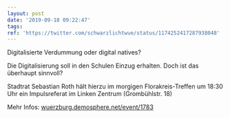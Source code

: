 ```yaml
---
layout: post
date: '2019-09-18 09:22:47'
tags: 
ref: 'https://twitter.com/schwarzlichtwue/status/1174252417287938048'
---
```

Digitalisierte Verdummung oder digital natives?



Die Digitalisierung soll in den Schulen Einzug erhalten. Doch ist das überhaupt sinnvoll?



Stadtrat Sebastian Roth hält hierzu im morgigen Florakreis-Treffen um 18:30 Uhr ein Impulsreferat im Linken Zentrum (Grombühlstr. 18)

Mehr Infos: [wuerzburg.demosphere.net/event/1783](https://wuerzburg.demosphere.net/event/1783)